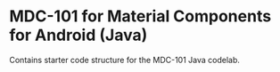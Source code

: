 # MDC-101 for Material Components for Android (Java)

Contains starter code structure for the MDC-101 Java codelab.


